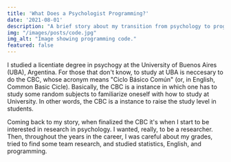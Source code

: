 ```yaml
---
title: 'What Does a Psychologist Programming?'
date: '2021-08-01'
description: "A brief story about my transition from psychology to programming."
img: "/images/posts/code.jpg"
img_alt: "Image showing programming code."
featured: false
---
```


I studied a licentiate degree in psychogy at the University of Buenos Aires (UBA), Argentina. For those that don't know, to study at UBA is neccesary to do the CBC, whose acronym means "Ciclo Básico Común" (or, in English, Common Basic Cicle). Basically, the CBC is a instance in which one has to study some random subjects to familiarize oneself with how to study at University. In other words, the CBC is a instance to raise the study level in students.

Coming back to my story, when finalized the CBC it's when I start to be interested in research in psychology. I wanted, really, to be a researcher. Then, throughout the years in the career, I was careful about my grades, tried to find some team research, and studied statistics, English, and programming.
